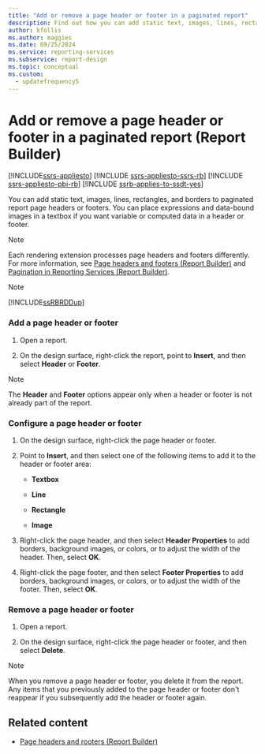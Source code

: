 ```yaml
---
title: "Add or remove a page header or footer in a paginated report"
description: Find out how you can add static text, images, lines, rectangles, and borders to paginated report page headers or footers in Report Builder.
author: kfollis
ms.author: maggies
ms.date: 09/25/2024
ms.service: reporting-services
ms.subservice: report-design
ms.topic: conceptual
ms.custom:
  - updatefrequency5
---
```

# Add or remove a page header or footer in a paginated report (Report Builder)

[!INCLUDE[ssrs-appliesto](../../includes/ssrs-appliesto.md)] [!INCLUDE [ssrs-appliesto-ssrs-rb](../../includes/ssrs-appliesto-ssrs-rb.md)] [!INCLUDE [ssrs-appliesto-pbi-rb](../../includes/ssrs-appliesto-pbi-rb.md)] [!INCLUDE [ssrb-applies-to-ssdt-yes](../../includes/ssrb-applies-to-ssdt-yes.md)]

  You can add static text, images, lines, rectangles, and borders to paginated report page headers or footers. You can place expressions and data-bound images in a textbox if you want variable or computed data in a header or footer.  
  
> [!NOTE]  
>  Each rendering extension processes page headers and footers differently. For more information, see [Page headers and footers &#40;Report Builder&#41;](../../reporting-services/report-design/page-headers-and-footers-report-builder-and-ssrs.md) and [Pagination in Reporting Services &#40;Report Builder&#41;](../../reporting-services/report-design/pagination-in-reporting-services-report-builder-and-ssrs.md).  
  
> [!NOTE]  
>  [!INCLUDE[ssRBRDDup](../../includes/ssrbrddup-md.md)]  
  
### Add a page header or footer  
  
1.  Open a report.  
  
1.  On the design surface, right-click the report, point to **Insert**, and then select **Header** or **Footer**.  
  
> [!NOTE]  
>  The **Header** and **Footer** options appear only when a header or footer is not already part of the report.  
  
### Configure a page header or footer  
  
1.  On the design surface, right-click the page header or footer.  
  
1.  Point to **Insert**, and then select one of the following items to add it to the header or footer area:  
  
    -   **Textbox**  
  
    -   **Line**  
  
    -   **Rectangle**  
  
    -   **Image**  
  
1.  Right-click the page header, and then select **Header Properties** to add borders, background images, or colors, or to adjust the width of the header. Then, select **OK**.  
  
1.  Right-click the page footer, and then select **Footer Properties** to add borders, background images, or colors, or to adjust the width of the footer. Then, select **OK**.  
  
### Remove a page header or footer  
  
1.  Open a report.  
  
1.  On the design surface, right-click the page header or footer, and then select **Delete**.  
  
> [!NOTE]  
>  When you remove a page header or footer, you delete it from the report. Any items that you previously added to the page header or footer don't reappear if you subsequently add the header or footer again.  
  
## Related content

- [Page headers and rooters &#40;Report Builder&#41;](../../reporting-services/report-design/page-headers-and-footers-report-builder-and-ssrs.md)
